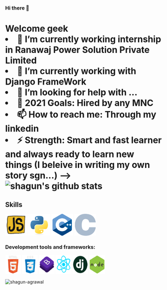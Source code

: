 ### Hi there 👋

<h1>Welcome geek <img 



- 🔭 I’m currently working internship in Ranawaj Power Solution Private Limited
- 🌱 I’m currently working with Django FrameWork
- 🤔 I’m looking for help with ...
- 🥅 2021 Goals: Hired by any MNC
- 📫 How to reach me: Through my linkedin
- ⚡ Strength: Smart and fast learner and always ready to learn new things (I beleive in writing my own story sgn...)
-->
![shagun's github stats](https://github-readme-stats.vercel.app/api?username=shagun-agrawal&hide=issues&show_icons=true&theme=onedark)
<h2>Skills</h2>
<p> 
<img src="https://github.com/shagun-agrawal/shagun-agrawal/blob/main/res/js.gif" height="70">
<img src="https://raw.githubusercontent.com/devicons/devicon/master/icons/python/python-original.svg" alt="python" height="70"/>
<img src="https://raw.githubusercontent.com/devicons/devicon/master/icons/cplusplus/cplusplus-original.svg" alt="cplusplus"height="70"/>
<img src="https://raw.githubusercontent.com/devicons/devicon/master/icons/c/c-original.svg" alt="c"height="70"/>
</p>
<h3>Development tools and frameworks:</h3>
<p>
  <img src="https://github.com/shagun-agrawal/shagun-agrawal/blob/main/res/html.gif" alt="html5" width="50" height="60"/> 
  <img src="https://github.com/shagun-agrawal/shagun-agrawal/blob/main/res/css.gif" alt="html5" width="50" height="60"/> 
  <img src="https://github.com/shagun-agrawal/shagun-agrawal/blob/main/res/bootstrap.gif" alt="html5" width="50" height="60"/> 
  <img src="https://github.com/shagun-agrawal/shagun-agrawal/blob/main/res/react.gif" alt="html5" width="50" height="60"/> 
  <img src="https://github.com/shagun-agrawal/shagun-agrawal/blob/main/res/django.png" alt="html5" width="50" height="60"/> 
  <img src="https://github.com/shagun-agrawal/shagun-agrawal/blob/main/res/node.gif" alt="html5" width="50" height="60"/> 
</p>


<img src="https://github-readme-stats.vercel.app/api/top-langs/?username=shagun-agrawal&langs_count=7&layout=compact&theme=onedark" alt="shagun-agrawal">
